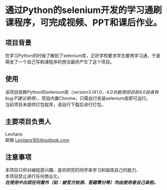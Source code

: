 # 通过Python的selenium开发的学习通刷课程序，可完成视频、PPT和课后作业。
## 项目背景
在学习Python的时候了解到了selenium库，正好学校要求学生要用学习通，于是萌发了一个自己写刷课程序的想法最终产生了这个项目。  

## 使用
该项目依赖Python的selenium库（*version3.141.0，4.0也能用但目前4.0自身有bug不建议使用*），项目内置Chrome，只需自行安装selenium库即可运行。  
当前项目未提供打包程序，请自行下载后进行打包。

## 主要项目负责人
 Levitans  
 邮箱 Levitans165@outlook.com
 
## 注意事项
本项目只供对编程感兴趣、喜欢研究的同学来学习和锻炼自己的能力、  
本项目禁止进行任何商业化。  
***在使用中出现任何意外（如：被官方检测、答题零分等）均由使用者自己承担。***
